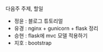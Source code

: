 다음주 주제, 할일
- 정윤 : 블로그 튜토리얼
- 유경 : nginx + gunicorn + flask 정리
- 승현 : flask에 mvc 모델 적용하기
- 지호 : bootstrap
